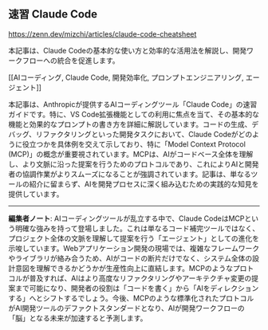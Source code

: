 ## 速習 Claude Code

https://zenn.dev/mizchi/articles/claude-code-cheatsheet

本記事は、Claude Codeの基本的な使い方と効率的な活用法を解説し、開発ワークフローへの統合を促進します。

[[AIコーディング, Claude Code, 開発効率化, プロンプトエンジニアリング, エージェント]]

本記事は、Anthropicが提供するAIコーディングツール「Claude Code」の速習ガイドです。特に、VS Code拡張機能としての利用に焦点を当て、その基本的な機能と効果的なプロンプトの書き方を詳細に解説しています。コードの生成、デバッグ、リファクタリングといった開発タスクにおいて、Claude Codeがどのように役立つかを具体例を交えて示しており、特に「Model Context Protocol (MCP)」の概念が重要視されています。MCPは、AIがコードベース全体を理解し、より文脈に沿った提案を行うためのプロトコルであり、これによりAIと開発者の協調作業がよりスムーズになることが強調されています。記事は、単なるツールの紹介に留まらず、AIを開発プロセスに深く組み込むための実践的な知見を提供しています。

---

**編集者ノート**: AIコーディングツールが乱立する中で、Claude CodeはMCPという明確な強みを持って登場しました。これは単なるコード補完ツールではなく、プロジェクト全体の文脈を理解して提案を行う「エージェント」としての進化を示唆しています。Webアプリケーション開発の現場では、複雑なフレームワークやライブラリが絡み合うため、AIがコードの断片だけでなく、システム全体の設計意図を理解できるかどうかが生産性向上に直結します。MCPのようなプロトコルが普及すれば、AIはより高度なリファクタリングやアーキテクチャ変更の提案まで可能になり、開発者の役割は「コードを書く」から「AIをディレクションする」へとシフトするでしょう。今後、MCPのような標準化されたプロトコルがAI開発ツールのデファクトスタンダードとなり、AIが開発ワークフローの「脳」となる未来が加速すると予測します。